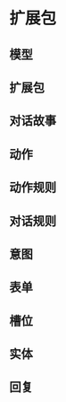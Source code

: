 # 扩展包

## 模型


## 扩展包



## 对话故事


## 动作


## 动作规则


## 对话规则


## 意图


## 表单


## 槽位


## 实体


## 回复
